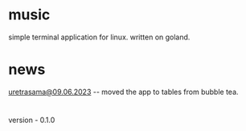 # music

simple terminal application for linux. written on goland.

# news

uretrasama@09.06.2023 -- moved the app to tables from bubble tea.

#

version - 0.1.0
